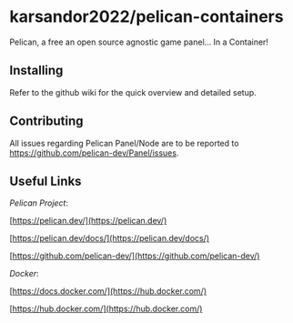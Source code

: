 

# karsandor2022/pelican-containers

Pelican, a free an open source agnostic game panel... In a Container!

## Installing

Refer to the github wiki for the quick overview and detailed setup.

## Contributing

All issues regarding Pelican Panel/Node are to be reported to https://github.com/pelican-dev/Panel/issues.

## Useful Links

*Pelican Project*:

[https://pelican.dev/](https://pelican.dev/)

[https://pelican.dev/docs/](https://pelican.dev/docs/)

[https://github.com/pelican-dev/](https://github.com/pelican-dev/)

*Docker*:

[https://docs.docker.com/](https://hub.docker.com/)

[https://hub.docker.com/](https://hub.docker.com/)
